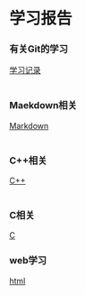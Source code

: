 # 学习报告
### 有关Git的学习
[学习记录](https://github.com/Singularity-V206/summary/blob/master/Git/Git-learn.md)<br><br>
### Maekdown相关
[Markdown](https://github.com/Singularity-V206/summary/blob/master/Maekdown/Markdown-grammar.md)<br><br>
### C++相关
[C++](https://github.com/Singularity-V206/summary/blob/master/C%2B%2B/C%2B%2B-learn.md)<br><br>
### C相关
[C](https://github.com/Singularity-V206/summary/blob/master/C/C-basics.md)<br>
### web学习
[html](https://github.com/Singularity-V206/summary/blob/master/web/html.md)<br>
